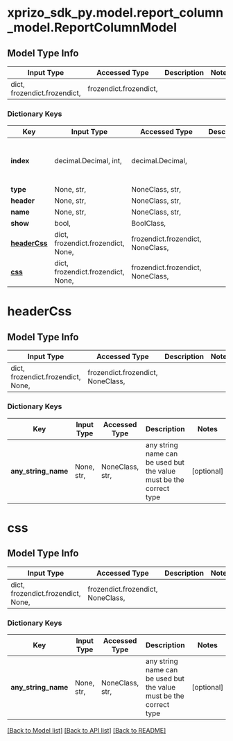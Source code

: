 # xprizo_sdk_py.model.report_column_model.ReportColumnModel

## Model Type Info
Input Type | Accessed Type | Description | Notes
------------ | ------------- | ------------- | -------------
dict, frozendict.frozendict,  | frozendict.frozendict,  |  | 

### Dictionary Keys
Key | Input Type | Accessed Type | Description | Notes
------------ | ------------- | ------------- | ------------- | -------------
**index** | decimal.Decimal, int,  | decimal.Decimal,  |  | [optional] value must be a 64 bit integer
**type** | None, str,  | NoneClass, str,  |  | [optional] 
**header** | None, str,  | NoneClass, str,  |  | [optional] 
**name** | None, str,  | NoneClass, str,  |  | [optional] 
**show** | bool,  | BoolClass,  |  | [optional] 
**[headerCss](#headerCss)** | dict, frozendict.frozendict, None,  | frozendict.frozendict, NoneClass,  |  | [optional] 
**[css](#css)** | dict, frozendict.frozendict, None,  | frozendict.frozendict, NoneClass,  |  | [optional] 

# headerCss

## Model Type Info
Input Type | Accessed Type | Description | Notes
------------ | ------------- | ------------- | -------------
dict, frozendict.frozendict, None,  | frozendict.frozendict, NoneClass,  |  | 

### Dictionary Keys
Key | Input Type | Accessed Type | Description | Notes
------------ | ------------- | ------------- | ------------- | -------------
**any_string_name** | None, str,  | NoneClass, str,  | any string name can be used but the value must be the correct type | [optional] 

# css

## Model Type Info
Input Type | Accessed Type | Description | Notes
------------ | ------------- | ------------- | -------------
dict, frozendict.frozendict, None,  | frozendict.frozendict, NoneClass,  |  | 

### Dictionary Keys
Key | Input Type | Accessed Type | Description | Notes
------------ | ------------- | ------------- | ------------- | -------------
**any_string_name** | None, str,  | NoneClass, str,  | any string name can be used but the value must be the correct type | [optional] 

[[Back to Model list]](../../README.md#documentation-for-models) [[Back to API list]](../../README.md#documentation-for-api-endpoints) [[Back to README]](../../README.md)

